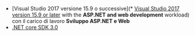 * [Visual Studio 2017 versione 15.9 o successive](* [Visual Studio 2017 version 15.9 or later](https://www.visualstudio.com/downloads/?utm_medium=microsoft&utm_source=docs.microsoft.com&utm_campaign=button+cta&utm_content=download+vs2017) with the **ASP.NET and web development** workload) con il carico di lavoro **Sviluppo ASP.NET e Web**
* [.NET core SDK 3.0](https://dotnet.microsoft.com/download/dotnet-core/3.0)